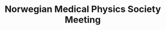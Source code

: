 ---
title: "Norwegian Medical Physics Society Meeting"
project_id: 
conf_date: 1996-09-06
conference_id: ""
presenters:
   - peter_bandettini
summary: "Norwegian Medical Physics Society Meeting, Oslo, Norway"
file: /assets/presentations/
filename: 
layout: presentation
---
